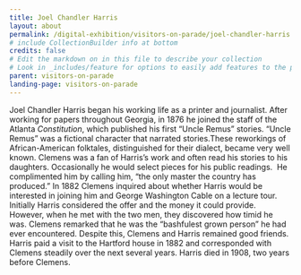 ```yaml
---
title: Joel Chandler Harris
layout: about
permalink: /digital-exhibition/visitors-on-parade/joel-chandler-harris.html
# include CollectionBuilder info at bottom
credits: false
# Edit the markdown on in this file to describe your collection
# Look in _includes/feature for options to easily add features to the page
parent: visitors-on-parade
landing-page: visitors-on-parade
---
```


Joel Chandler Harris began his working life as a printer and journalist. After working for papers throughout Georgia, in 1876 he joined the staff of the Atlanta _Constitution_, which published his first “Uncle Remus” stories. “Uncle Remus” was a fictional character that narrated stories.These reworkings of African-American folktales, distinguished for their dialect, became very well known. Clemens was a fan of Harris’s work and often read his stories to his daughters. Occasionally he would select pieces for his public readings.  He complimented him by calling him, “the only master the country has produced.” In 1882 Clemens inquired about whether Harris would be interested in joining him and George Washington Cable on a lecture tour. Initially Harris considered the offer and the money it could provide. However, when he met with the two men, they discovered how timid he was. Clemens remarked that he was the “bashfulest grown person” he had ever encountered. Despite this, Clemens and Harris remained good friends. Harris paid a visit to the Hartford house in 1882 and corresponded with Clemens steadily over the next several years. Harris died in 1908, two years before Clemens. 
